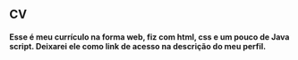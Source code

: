 
## CV
#### Esse é meu currículo na forma web, fiz com html, css e um pouco de Java script. Deixarei ele como link de acesso na descrição do meu perfil.
